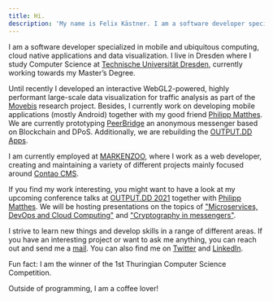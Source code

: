 ```yaml
---
title: Hi.
description: 'My name is Felix Kästner. I am a software developer specialized in mobile and ubiquitous computing.'
---
```


I am a software developer specialized in mobile and ubiquitous computing, cloud native applications and data visualization. I live in Dresden where I study Computer Science at [Technische Universität Dresden](https://tu-dresden.de), currently working towards my Master’s Degree.
<!--more-->
Until recently I developed an interactive WebGL2-powered, highly performant large-scale data visualization for traffic analysis as part of the [Movebis](https://www.movebis.org) research project. Besides, I currently work on developing mobile applications (mostly Android) together with my good friend [Philipp Matthes](https://philippmatth.es). We are currently prototyping [PeerBridge](https://github.com/peerbridge) an anonymous messenger based on Blockchain and DPoS. Additionally, we are rebuilding the [OUTPUT.DD](https://output-dd.de) [Apps](https://github.com/output-dd).

I am currently employed at [MARKENZOO](https://markenzoo.de), where I work as a web developer, creating and maintaining a variety of different projects mainly focused around [Contao CMS](https://contao.org).

If you find my work interesting, you might want to have a look at my upcoming conference talks at [OUTPUT.DD 2021](https://output-dd.de/projekte/) together with [Philipp Matthes](https://philippmatth.es). We will be hosting presentations on the topics of ["Microservices, DevOps and Cloud Computing"](https://output-dd.de/blog/project-post/microservices-devops-und-containerisierung-im-cloud-computing/) and ["Cryptography in messengers"](https://output-dd.de/blog/project-post/kryptografie-in-messengern/).

I strive to learn new things and develop skills in a range of different areas. If you have an interesting project or want to ask me anything, you can reach out and send me a [mail](mailto:hello@felix-kaestner.com). You can also find me on [Twitter](https://twitter.com/kaestner_felix) and [LinkedIn](https://www.linkedin.com/in/felix-kaestner).

Fun fact: I am the winner of the 1st Thuringian Computer Science Competition.

Outside of programming, I am a coffee lover!